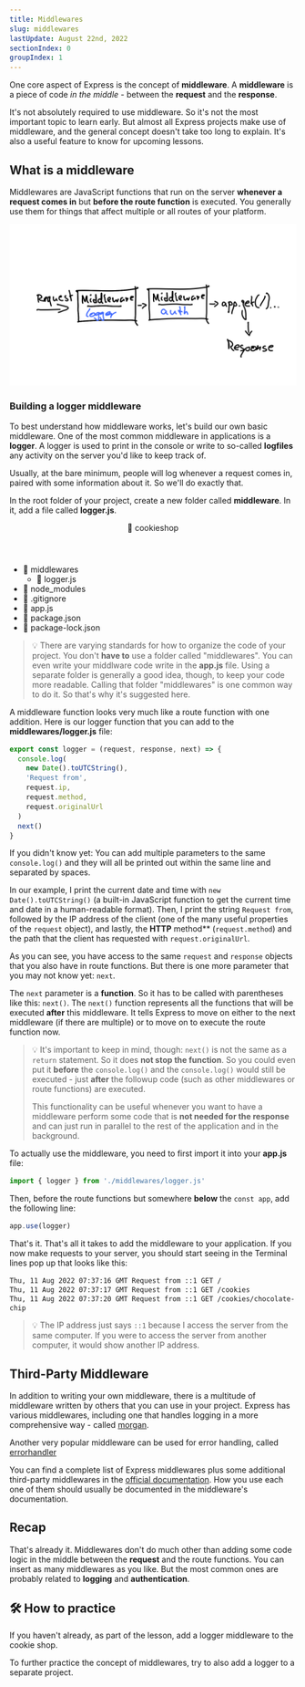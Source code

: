 ```yaml
---
title: Middlewares
slug: middlewares
lastUpdate: August 22nd, 2022
sectionIndex: 0
groupIndex: 1
---
```


One core aspect of Express is the concept of **middleware**. A **middleware** is a piece of code _in the middle_ - between the **request** and the **response**.

It's not absolutely required to use middleware. So it's not the most important topic to learn early. But almost all Express projects make use of middleware, and the general concept doesn't take too long to explain. It's also a useful feature to know for upcoming lessons. 

## What is a middleware

Middlewares are JavaScript functions that run on the server **whenever a request comes in** but **before the route function** is executed. You generally use them for things that affect multiple or all routes of your platform. 

![illustrating middlewares](/assets/content/express-tutorial/v1/1-2-3-middlewares/middlewares.png)

### Building a logger middleware

To best understand how middleware works, let's build our own basic middleware. One of the most common middleware in applications is a **logger**. A logger is used to print in the console or write to so-called **logfiles** any activity on the server you'd like to keep track of. 

Usually, at the bare minimum, people will log whenever a request comes in, paired with some information about it. So we'll do exactly that. 

In the root folder of your project, create a new folder called **middleware**. In it, add a file called **logger.js**. 

<div class="demowindow demowindow--files" aria-hidden="true" tabindex="-1">
  <header>
    <div class="demowindow__btn"></div>
    <div class="demowindow__btn"></div>
    <div class="demowindow__btn"></div>
    <div class="demowindow__title">📁 cookieshop</div>
  </header>
  <main>
    <ul>
      <li>
        📁 middlewares
        <ul>
          <li>📄 logger.js</li>
        </ul>
      </li>
      <li>📁 node_modules</li>
      <li>📄 .gitignore</li>
      <li>📄 app.js</li>
      <li>📄 package.json</li>
      <li>📄 package-lock.json</li>
    </ul>
  </main>
</div>

>💡 There are varying standards for how to organize the code of your project. You don't **have to** use a folder called "middlewares". You can even write your middlware code write in the **app.js** file. 
>Using a separate folder is generally a good idea, though, to keep your code more readable. Calling that folder "middlewares" is one common way to do it. So that's why it's suggested here.

A middleware function looks very much like a route function with one addition. Here is our logger function that you can add to the **middlewares/logger.js** file:

```js
export const logger = (request, response, next) => {
  console.log(
    new Date().toUTCString(), 
    'Request from', 
    request.ip, 
    request.method,
    request.originalUrl
  )
  next()
}
```

If you didn't know yet: You can add multiple parameters to the same `console.log()` and they will all be printed out within the same line and separated by spaces. 

In our example, I print the current date and time with `new Date().toUTCString()` (a built-in JavaScript function to get the current time and date in a human-readable format). Then, I print the string `Request from`, followed by the IP address of the client (one of the many useful properties of the `request` object), and lastly, the **HTTP** method** (`request.method`) and the path that the client has requested with `request.originalUrl`. 

As you can see, you have access to the same `request` and `response` objects that you also have in route functions. But there is one more parameter that you may not know yet: `next`. 

The `next` parameter is a **function**. So it has to be called with parentheses like this: `next()`. The `next()` function represents all the functions that will be executed **after** this middleware. It tells Express to move on either to the next middleware (if there are multiple) or to move on to execute the route function now. 

>💡 It's important to keep in mind, though: `next()` is not the same as a `return` statement. So it does **not stop the function**. So you could even put it **before** the `console.log()` and the `console.log()` would still be executed - just **after** the followup code (such as other middlewares or route functions) are executed. 
>
>This functionality can be useful whenever you want to have a middleware perform some code that is **not needed for the response** and can just run in parallel to the rest of the application and in the background. 

To actually use the middleware, you need to first import it into your **app.js** file: 

```js
import { logger } from './middlewares/logger.js'
```

Then, before the route functions but somewhere **below** the `const app`, add the following line: 

```js
app.use(logger)
```

That's it. That's all it takes to add the middleware to your application. If you now make requests to your server, you should start seeing in the Terminal lines pop up that looks like this: 

```
Thu, 11 Aug 2022 07:37:16 GMT Request from ::1 GET /
Thu, 11 Aug 2022 07:37:17 GMT Request from ::1 GET /cookies
Thu, 11 Aug 2022 07:37:20 GMT Request from ::1 GET /cookies/chocolate-chip
```

>💡 The IP address just says `::1` because I access the server from the same computer. If you were to access the server from another computer, it would show another IP address.

## Third-Party Middleware

In addition to writing your own middleware, there is a multitude of middleware written by others that you can use in your project. Express has various middlewares, including one that handles logging in a more comprehensive way - called [morgan](http://expressjs.com/en/resources/middleware/morgan.html).

Another very popular middleware can be used for error handling, called [errorhandler](http://expressjs.com/en/resources/middleware/errorhandler.html)

You can find a complete list of Express middlewares plus some additional third-party middlewares in the [official documentation](https://expressjs.com/en/resources/middleware.html). How you use each one of them should usually be documented in the middleware's documentation. 

## Recap

That's already it. Middlewares don't do much other than adding some code logic in the middle between the **request** and the route functions. You can insert as many middlewares as you like. But the most common ones are probably related to **logging** and **authentication**. 

## 🛠 How to practice

If you haven't already, as part of the lesson, add a logger middleware to the cookie shop. 

To further practice the concept of middlewares, try to also add a logger to a separate project. 
